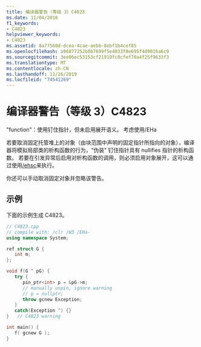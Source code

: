 ```yaml
---
title: 编译器警告（等级 3）C4823
ms.date: 11/04/2016
f1_keywords:
- C4823
helpviewer_keywords:
- C4823
ms.assetid: 8a77560d-dcea-4cae-aebb-8ebf1b4cef85
ms.openlocfilehash: a96877252b0b7699f5e4033f8e695f4d9016a6c9
ms.sourcegitcommit: 3ee06ec53153cf21910fc8cfef78a4f25f9633f3
ms.translationtype: MT
ms.contentlocale: zh-CN
ms.lasthandoff: 11/26/2019
ms.locfileid: "74541269"
---
```

# <a name="compiler-warning-level-3-c4823"></a>编译器警告（等级 3）C4823

"function"：使用钉住指针，但未启用展开语义。 考虑使用/EHa

若要取消固定托管堆上的对象（由块范围中声明的固定指针所指向的对象），编译器将模拟局部类的析构函数的行为，"伪装" 钉住指针具有 nullifies 指针的析构函数。 若要在引发异常后启用对析构函数的调用，则必须启用对象展开，这可以通过使用[/ehsc](../../build/reference/eh-exception-handling-model.md)来执行。

你还可以手动取消固定对象并忽略该警告。

## <a name="example"></a>示例

下面的示例生成 C4823。

```cpp
// C4823.cpp
// compile with: /clr /W3 /EHa-
using namespace System;

ref struct G {
   int m;
};

void f(G ^ pG) {
   try {
      pin_ptr<int> p = &pG->m;
      // manually unpin, ignore warning
      // p = nullptr;
      throw gcnew Exception;
   }
   catch(Exception ^) {}
}   // C4823 warning

int main() {
   f( gcnew G );
}
```
